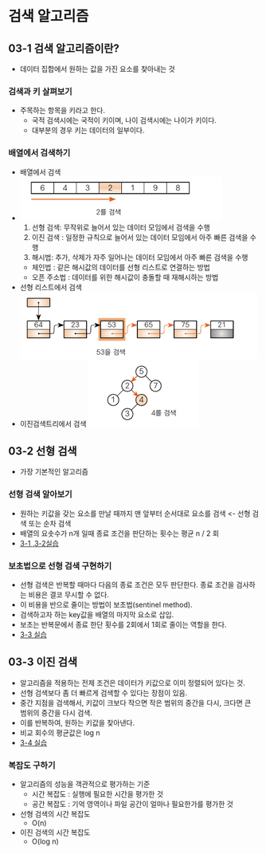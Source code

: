 # 검색 알고리즘

## 03-1 검색 알고리즘이란?
- 데이터 집합에서 원하는 값을 가진 요소를 찾아내는 것

### 검색과 키 살펴보기
- 주목하는 항목을 키라고 한다.
  - 국적 검색시에는 국적이 키이며, 나이 검색시에는 나이가 키이다.
  - 대부분의 경우 키는 데이터의 일부이다.
### 배열에서 검색하기
- 배열에서 검색
- ![img.png](images/arraySearch.png)
  1. 선형 검색: 무작위로 늘어서 있는 데이터 모임에서 검색을 수행
  2. 이진 검색 : 일정한 규칙으로 늘어서 있는 데이터 모임에서 아주 빠른 검색을 수행
  3. 해시법: 추가, 삭제가 자주 일어나는 데이터 모임에서 아주 빠른 검색을 수행
    - 체인법 : 같은 해시값의 데이터를 선형 리스트로 연결하는 방법
    - 오픈 주소법 : 데이터를 위한 해시값이 충돌할 때 재해시하는 방법
- 선형 리스트에서 검색
![img.png](images/listSearch.png)
- 이진검색트리에서 검색
![img.png](images/treeSearch.png)

## 03-2 선형 검색
- 가장 기본적인 알고리즘

### 선형 검색 알아보기
- 원하는 키값을 갖는 요소를 만날 때까지 맨 앞부터 순서대로 요소를 검색 <- 선형 검색 또는 순차 검색
- 배열의 요솟수가 n개 일때 종료 조건을 판단하는 횟수는 평균 n / 2 회
- [3-1 ,3-2실습](../src/ch03/SeqSearch.java)

### 보초법으로 선형 검색 구현하기
- 선형 검색은 반복할 때마다 다음의 종료 조건은 모두 판단한다. 종료 조건을 검사하는 비용은 결코 무시할 수 없다.
- 이 비용을 반으로 줄이는 방법이 보초법(sentinel method). 
- 검색하고자 하는 key값을 배열의 마지막 요소로 삽입.
- 보초는 반복문에서 종료 한단 횟수를 2회에서 1회로 줄이는 역할을 한다.
- [3-3 실습](../src/ch03/SeqSearchSen.java)

## 03-3 이진 검색
- 알고리즘을 적용하는 전제 조건은 데이터가 키값으로 이미 정렬되어 있다는 것.
- 선형 검색보다 좀 더 빠르게 검색할 수 있다는 장점이 있음.
- 중간 지점을 검색해서, 키값이 크보다 작으면 작은 범위의 중간을 다시, 크다면 큰 범위의 중간을 다시 검색.
- 이를 반복하여, 원하는 키값을 찾아낸다.
- 비교 회수의 평균값은 log n
- [3-4 실습](../src/ch03/SeqSearchSen.java)

### 복잡도 구하기
- 알고리즘의 성능을 객관적으로 평가하는 기준
  - 시간 복잡도 : 실행에 필요한 시간을 평가한 것
  - 공간 복잡도 : 기억 영역이나 파일 공간이 얼마나 필요한가를 평가한 것
- 선형 검색의 시간 복잡도
  - O(n)
- 이진 검색의 시간 복잡도
  - O(log n)  